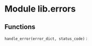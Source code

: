 Module lib.errors
=================

Functions
---------

    
`handle_error(error_dict, status_code)`
: